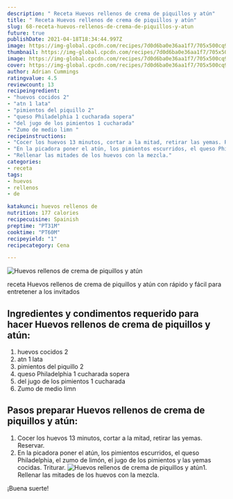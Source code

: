 ```yaml
---
description: " Receta Huevos rellenos de crema de piquillos y atún"
title: " Receta Huevos rellenos de crema de piquillos y atún"
slug: 68-receta-huevos-rellenos-de-crema-de-piquillos-y-atun
future: true
publishDate: 2021-04-18T18:34:44.997Z
image: https://img-global.cpcdn.com/recipes/7d0d6ba0e36aa1f7/705x500cq90/huevos-rellenos-de-crema-de-piquillos-y-atun-foto-principal.jpg
thumbnail: https://img-global.cpcdn.com/recipes/7d0d6ba0e36aa1f7/705x500cq90/huevos-rellenos-de-crema-de-piquillos-y-atun-foto-principal.jpg
image: https://img-global.cpcdn.com/recipes/7d0d6ba0e36aa1f7/705x500cq90/huevos-rellenos-de-crema-de-piquillos-y-atun-foto-principal.jpg
cover: https://img-global.cpcdn.com/recipes/7d0d6ba0e36aa1f7/705x500cq90/huevos-rellenos-de-crema-de-piquillos-y-atun-foto-principal.jpg
author: Adrian Cummings
ratingvalue: 4.5
reviewcount: 13
recipeingredient:
- "huevos cocidos 2"
- "atn 1 lata"
- "pimientos del piquillo 2"
- "queso Philadelphia 1 cucharada sopera"
- "del jugo de los pimientos 1 cucharada"
- "Zumo de medio limn "
recipeinstructions:
- "Cocer los huevos 13 minutos, cortar a la mitad, retirar las yemas. Reservar."
- "En la picadora poner el atún, los pimientos escurridos, el queso Philadelphia, el zumo de limón, el jugo de los pimientos y las yemas cocidas. Triturar."
- "Rellenar las mitades de los huevos con la mezcla."
categories:
- receta
tags:
- huevos
- rellenos
- de

katakunci: huevos rellenos de 
nutrition: 177 calories
recipecuisine: Spainish
preptime: "PT31M"
cooktime: "PT60M"
recipeyield: "1"
recipecategory: Cena

---
```



![Huevos rellenos de crema de piquillos y atún](https://img-global.cpcdn.com/recipes/7d0d6ba0e36aa1f7/705x500cq90/huevos-rellenos-de-crema-de-piquillos-y-atun-foto-principal.jpg)

receta Huevos rellenos de crema de piquillos y atún con rápido y fácil para entretener a los invitados

<!--inarticleads1-->

## Ingredientes y condimentos requerido para hacer Huevos rellenos de crema de piquillos y atún:

1. huevos cocidos 2
1. atn 1 lata
1. pimientos del piquillo 2
1. queso Philadelphia 1 cucharada sopera
1. del jugo de los pimientos 1 cucharada
1. Zumo de medio limn 



<!--inarticleads2-->

## Pasos preparar Huevos rellenos de crema de piquillos y atún:

1. Cocer los huevos 13 minutos, cortar a la mitad, retirar las yemas. Reservar.
1. En la picadora poner el atún, los pimientos escurridos, el queso Philadelphia, el zumo de limón, el jugo de los pimientos y las yemas cocidas. Triturar.
<img src="https://img-global.cpcdn.com/steps/aaf70ca4ca7fa9a3/160x128cq70/foto-del-paso-2-de-la-receta-huevos-rellenos-de-crema-de-piquillos-y-atun.jpg" alt="Huevos rellenos de crema de piquillos y atún">1. Rellenar las mitades de los huevos con la mezcla.



¡Buena suerte!

